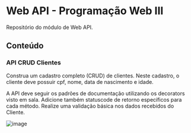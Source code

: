 # Web API - Programação Web III

Repositório do módulo de Web API.

## Conteúdo

### API CRUD Clientes

Construa um cadastro completo (CRUD) de clientes. Neste cadastro, o cliente deve possuir cpf, nome, data de nascimento e idade.

A API deve seguir os padrões de documentação utilizando os decorators visto em sala. Adicione também statuscode de retorno específicos para cada método. Realize uma validação básica nos dados recebidos do Cliente.

![image](https://user-images.githubusercontent.com/38474570/187755229-f7b0e102-6abc-4d10-9c65-c228af94a03e.png)
